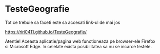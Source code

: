# TesteGeografie

Tot ce trebuie sa faceti este sa accesati link-ul de mai jos

https://riri0411.github.io/TesteGeografie/

Atentie! Aceasta aplicatie/pagina web functioneaza pe browser-ele Firefox si Microsoft Edge. In celelate exista posibilitatea sa nu se incarce testele.
